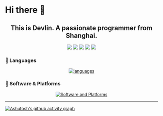 # Hi there 👋

<h2 align='center'>This is Devlin. A passionate programmer from Shanghai.</h2>

<div align="center">
  
![](http://github-profile-summary-cards.vercel.app/api/cards/profile-details?username=Gerard-Devlin&theme=blueberry)
![](http://github-profile-summary-cards.vercel.app/api/cards/repos-per-language?username=Gerard-Devlin&theme=blueberry)
![](http://github-profile-summary-cards.vercel.app/api/cards/most-commit-language?username=Gerard-Devlin&theme=blueberry)
![](http://github-profile-summary-cards.vercel.app/api/cards/stats?username=Gerard-Devlin&theme=blueberry)
![](http://github-profile-summary-cards.vercel.app/api/cards/productive-time?username=Gerard-Devlin&theme=blueberry&utcOffset=8)

</div>


### 📌 Languages
<div align="center">
  
  [![languages](https://skillicons.dev/icons?i=js,html,css,js,python,c,cpp,latex,py,java,linux,django,mysql,md)](https://skillicons.dev)
</div>


### 🧭 Software & Platforms
<div align="center">
  
  [![Software and Platforms](https://skillicons.dev/icons?i=clion,idea,vscode,pycharm,ps,ae,pr,stackoverflow,git)](https://skillicons.dev)
</div>


---

[![Ashutosh's github activity graph](https://github-readme-activity-graph.vercel.app/graph?username=Gerard-Devlin&theme=github)](https://github.com/ashutosh00710/github-readme-activity-graph)
